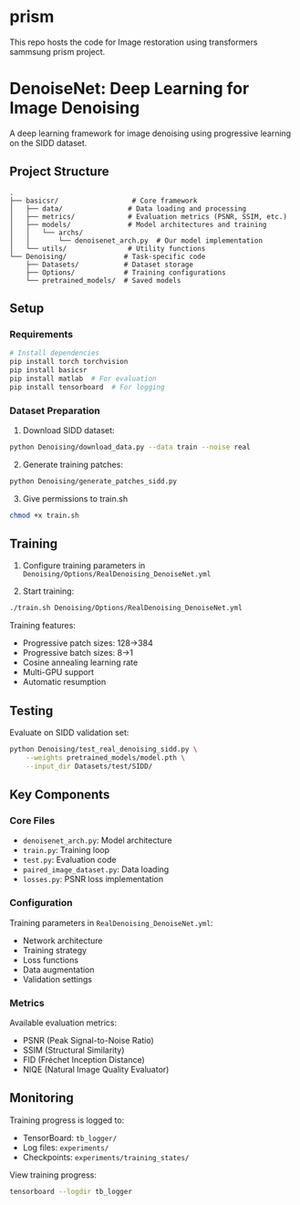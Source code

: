 # prism
This repo hosts the code for Image restoration using transformers sammsung prism project.
# DenoiseNet: Deep Learning for Image Denoising

A deep learning framework for image denoising using progressive learning on the SIDD dataset.

## Project Structure
```
.
├── basicsr/                  # Core framework
│   ├── data/                # Data loading and processing
│   ├── metrics/             # Evaluation metrics (PSNR, SSIM, etc.)
│   ├── models/              # Model architectures and training
│   │   └── archs/
│   │       └── denoisenet_arch.py  # Our model implementation
│   └── utils/               # Utility functions
└── Denoising/              # Task-specific code
    ├── Datasets/           # Dataset storage
    ├── Options/            # Training configurations
    └── pretrained_models/  # Saved models
```

## Setup

### Requirements
```bash
# Install dependencies
pip install torch torchvision
pip install basicsr
pip install matlab  # For evaluation
pip install tensorboard  # For logging
```

### Dataset Preparation
1. Download SIDD dataset:
```bash
python Denoising/download_data.py --data train --noise real
```

2. Generate training patches:
```bash
python Denoising/generate_patches_sidd.py
```
3. Give permissions to train.sh
```bash
chmod +x train.sh
```
## Training

1. Configure training parameters in `Denoising/Options/RealDenoising_DenoiseNet.yml`

2. Start training:
```bash
./train.sh Denoising/Options/RealDenoising_DenoiseNet.yml
```

Training features:
- Progressive patch sizes: 128→384
- Progressive batch sizes: 8→1
- Cosine annealing learning rate
- Multi-GPU support
- Automatic resumption

## Testing

Evaluate on SIDD validation set:
```bash
python Denoising/test_real_denoising_sidd.py \
    --weights pretrained_models/model.pth \
    --input_dir Datasets/test/SIDD/
```

## Key Components

### Core Files
- `denoisenet_arch.py`: Model architecture
- `train.py`: Training loop
- `test.py`: Evaluation code
- `paired_image_dataset.py`: Data loading
- `losses.py`: PSNR loss implementation

### Configuration
Training parameters in `RealDenoising_DenoiseNet.yml`:
- Network architecture
- Training strategy
- Loss functions
- Data augmentation
- Validation settings

### Metrics
Available evaluation metrics:
- PSNR (Peak Signal-to-Noise Ratio)
- SSIM (Structural Similarity)
- FID (Fréchet Inception Distance)
- NIQE (Natural Image Quality Evaluator)

## Monitoring

Training progress is logged to:
- TensorBoard: `tb_logger/`
- Log files: `experiments/`
- Checkpoints: `experiments/training_states/`

View training progress:
```bash
tensorboard --logdir tb_logger
```

